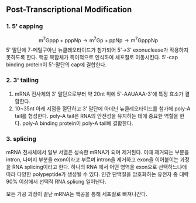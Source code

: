 ## Post-Transcriptional Modification
### 1. 5' capping
$$
\mathrm{m^7Gppp + pppNp \to m^7Gp + ppNp \to m^7GpppNp}
$$
5' 말단에 7-메틸구아닌 뉴클레오타이드가 첨가되어 5'→3' exonuclease가 작용하지 못하도록 한다.
핵공 복합체가 특이적으로 인식하여 세포질로 이동시킨다.
5'-cap binding protein이 5'-말단의 cap에 결합한다.
### 2. 3' tailing
1. mRNA 전사체의 3' 말단으로부터 약 20nt 위에 5'-AAUAAA-3'에 특정 효소가 결합한다.
2. 10~35nt 아래 지점을 절단하고 3' 말단에 아데닌 뉴클레오타이드를 첨가해 poly-A tail를 형성한다.
poly-A tail은 RNA의 안전성을 유지하는 데에 중요한 역할을 한다.
poly-A binding protein이 poly-A tail에 결합한다.
### 3. splicing
mRNA 전사체에서 일부 서열은 성숙한 mRNA가 되며 제거된다. 
이때 제거되는 부분을 intron, 나머지 부분을 exon이라고 부르며 intron을 제거하고 exon을 이어붙이는 과정을 RNA splicing이라고 한다.
하나의 RNA 에서 어떤 영역을 exon으로 선택하느냐에 따라 다양한 polypeptide가 생성될 수 있다. 인간 단백질을 암호화하는 유전자 중 대략 90% 이상에서 선택적 RNA splicng 일어난다.

모든 가공 과정이 끝난 mRNA는 핵공을 통해 세포질로 빠져나간다.
